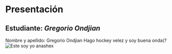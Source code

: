 # Presentación

## Estudiante: _Gregorio Ondjian_
Nombre y apellido: Gregorio Ondjian
Hago hockey velez y soy buena onda(?
![Este soy yo anashex](Fotitomia.jpeg)
